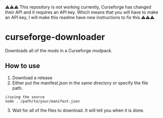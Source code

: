 :warning::warning::warning: This repository is not working currently, Curseforge has changed their API and it requires an API key. Which means that you will have to make an API key, I will make this readme have new instructions to fix this.:warning::warning::warning:


# curseforge-downloader #
Downloads all of the mods in a Curseforge modpack.

## How to use ##
1. Download a release
2. Either put the manifest.json in the same directory or specify the file path.
```
//using the source
node . /path/to/your/manifest.json
```
3. Wait for all of the files to download. It will tell you when it is done.
